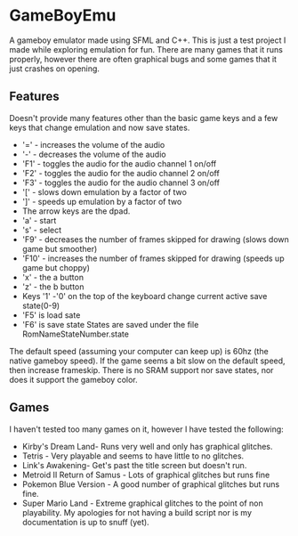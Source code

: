 # GameBoyEmu
A gameboy emulator made using SFML and C++.
This is just a test project I made while exploring emulation for fun. There are many games that it runs properly, however there are often graphical bugs and some games that it just crashes on opening.

## Features
Doesn't provide many features other than the basic game keys and a few keys that change emulation and now save states.
  * '=' - increases the volume of the audio
  * '-' - decreases the volume of the audio
  * 'F1' - toggles the audio for the audio channel 1 on/off
  * 'F2' - toggles the audio for the audio channel 2 on/off
  * 'F3' - toggles the audio for the audio channel 3 on/off
  * '[' - slows down emulation by a factor of two
  * ']' - speeds up emulation by a factor of two
  * The arrow keys are the dpad.
  * 'a' - start
  * 's' - select
  * 'F9' - decreases the number of frames skipped for drawing (slows down game but smoother)
  * 'F10' - increases the number of frames skipped for drawing (speeds up game but choppy)
  * 'x' - the a button
  * 'z' - the b button
  * Keys '1' -'0' on the top of the keyboard change current active save state(0-9)
  * 'F5' is load sate
  * 'F6' is save state
States are saved under the file RomNameStateNumber.state

The default speed (assuming your computer can keep up) is 60hz (the native gameboy speed). If the game seems a bit slow on the default speed, then increase frameskip. There is no SRAM support nor save states, nor does it support the gameboy color.

## Games
I haven't tested too many games on it, however I have tested the following:
  * Kirby's Dream Land- Runs very well and only has graphical glitches.
  * Tetris - Very playable and seems to have little to no glitches.
  * Link's Awakening- Get's past the title screen but doesn't run.
  * Metroid II Return of Samus - Lots of graphical glitches but runs fine
  * Pokemon Blue Version - A good number of graphical glitches but runs fine.
  * Super Mario Land - Extreme graphical glitches to the point of non playability.
My apologies for not having a build script nor is my documentation is up to snuff (yet).
